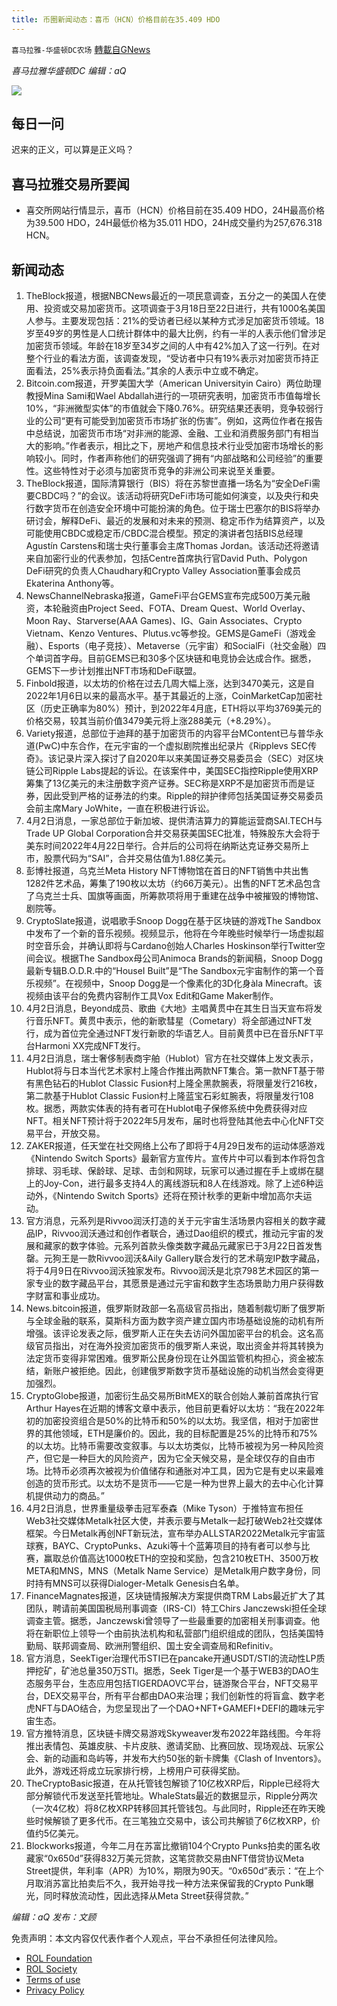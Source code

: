 ```yaml
---
title: 币圈新闻动态：喜币（HCN）价格目前在35.409 HDO
---
```

`喜马拉雅-华盛顿DC农场` [轉載自GNews](https://gnews.org/zh-hans/2277427/)

*喜马拉雅华盛顿DC 编辑：aQ*

![](http://himalayawashingtondc.org/wp-content/uploads/2021/07/ScreenShot-2021-07-31-at-16.20.22@2x.png)



## 每日一问





迟来的正义，可以算是正义吗？





## 喜马拉雅交易所要闻





- 喜交所网站行情显示，喜币（HCN）价格目前在35.409 HDO，24H最高价格为39.500 HDO，24H最低价格为35.011 HDO，24H成交量约为257,676.318 HCN。






## 新闻动态





1. TheBlock报道，根据NBCNews最近的一项民意调查，五分之一的美国人在使用、投资或交易加密货币。这项调查于3月18日至22日进行，共有1000名美国人参与。主要发现包括：21%的受访者已经以某种方式涉足加密货币领域。18岁至49岁的男性是人口统计群体中的最大比例，约有一半的人表示他们曾涉足加密货币领域。年龄在18岁至34岁之间的人中有42%加入了这一行列。在对整个行业的看法方面，该调查发现，“受访者中只有19%表示对加密货币持正面看法，25%表示持负面看法。”其余的人表示中立或不确定。
2. Bitcoin.com报道，开罗美国大学（American Universityin Cairo）两位助理教授Mina Sami和Wael Abdallah进行的一项研究表明，加密货币市值每增长10%，“非洲微型实体”的市值就会下降0.76%。研究结果还表明，竞争较弱行业的公司“更有可能受到加密货币市场扩张的伤害”。例如，这两位作者在报告中总结说，加密货币市场“对非洲的能源、金融、工业和消费服务部门有相当大的影响。”作者表示，相比之下，房地产和信息技术行业受加密市场增长的影响较小。同时，作者声称他们的研究强调了拥有“内部战略和公司经验”的重要性。这些特性对于必须与加密货币竞争的非洲公司来说至关重要。
3. TheBlock报道，国际清算银行（BIS）将在苏黎世直播一场名为“安全DeFi需要CBDC吗？”的会议。该活动将研究DeFi市场可能如何演变，以及央行和央行数字货币在创造安全环境中可能扮演的角色。位于瑞士巴塞尔的BIS将举办研讨会，解释DeFi、最近的发展和对未来的预测、稳定币作为结算资产，以及可能使用CBDC或稳定币/CBDC混合模型。预定的演讲者包括BIS总经理Agustín Carstens和瑞士央行董事会主席Thomas Jordan。该活动还将邀请来自加密行业的代表参加，包括Centre首席执行官David Puth、Polygon DeFi研究的负责人Chaudhary和Crypto Valley Association董事会成员Ekaterina Anthony等。 
4. NewsChannelNebraska报道，GameFi平台GEMS宣布完成500万美元融资，本轮融资由Project Seed、FOTA、Dream Quest、World Overlay、Moon Ray、Starverse(AAA Games)、IG、Gain Associates、Crypto Vietnam、Kenzo Ventures、Plutus.vc等参投。GEMS是GameFi（游戏金融）、Esports（电子竞技）、Metaverse（元宇宙）和SocialFi（社交金融）四个单词首字母。目前GEMS已和30多个区块链和电竞协会达成合作。据悉，GEMS下一步计划推出NFT市场和DeFi联盟。
5. Finbold报道，以太坊的价格在过去几周大幅上涨，达到3470美元，这是自2022年1月6日以来的最高水平。基于其最近的上涨，CoinMarketCap加密社区（历史正确率为80%）预计，到2022年4月底，ETH将以平均3769美元的价格交易，较其当前价值3479美元将上涨288美元（+8.29%）。
6. Variety报道，总部位于迪拜的基于加密货币的内容平台MContent已与普华永道(PwC)中东合作，在元宇宙的一个虚拟剧院推出纪录片《Ripplevs SEC传奇》。该记录片深入探讨了自2020年以来美国证券交易委员会（SEC）对区块链公司Ripple Labs提起的诉讼。在该案件中，美国SEC指控Ripple使用XRP筹集了13亿美元的未注册数字资产证券。SEC称是XRP不是加密货币而是证券，因此受到严格的证券法的约束。Ripple的辩护律师包括美国证券交易委员会前主席Mary JoWhite，一直在积极进行诉讼。
7. 4月2日消息，一家总部位于新加坡、提供清洁算力的算能运营商SAI.TECH与Trade UP Global Corporation合并交易获美国SEC批准，特殊股东大会将于美东时间2022年4月22日举行。合并后的公司将在纳斯达克证券交易所上市，股票代码为“SAI”，合并交易估值为1.88亿美元。
8. 彭博社报道，乌克兰Meta History NFT博物馆在首日的NFT销售中共出售1282件艺术品，筹集了190枚以太坊（约66万美元）。出售的NFT艺术品包含了乌克兰士兵、国旗等画面，所筹款项将用于重建在战争中被摧毁的博物馆、剧院等。
9. CryptoSlate报道，说唱歌手Snoop Dogg在基于区块链的游戏The Sandbox中发布了一个新的音乐视频。视频显示，他将在今年晚些时候举行一场虚拟超时空音乐会，并确认即将与Cardano创始人Charles Hoskinson举行Twitter空间会议。根据The Sandbox母公司Animoca Brands的新闻稿，Snoop Dogg最新专辑B.O.D.R.中的“HouseI Built”是“The Sandbox元宇宙制作的第一个音乐视频”。在视频中，Snoop Dogg是一个像素化的3D化身àla Minecraft。该视频由该平台的免费内容制作工具Vox Edit和Game Maker制作。
10. 4月2日消息，Beyond成员、歌曲《大地》主唱黄贯中在其生日当天宣布将发行音乐NFT。黄贯中表示，他的新歌彗星（Cometary）将全部通过NFT发行，成为首位完全通过NFT发行新歌的华语艺人。目前黄贯中已在音乐NFT平台Harmoni XX完成NFT发行。
11. 4月2日消息，瑞士奢侈制表商宇舶（Hublot）官方在社交媒体上发文表示，Hublot将与日本当代艺术家村上隆合作推出两款NFT集合。第一款NFT基于带有黑色钻石的Hublot Classic Fusion村上隆全黑款腕表，将限量发行216枚，第二款基于Hublot Classic Fusion村上隆蓝宝石彩虹腕表，将限量发行108枚。据悉，两款实体表的持有者可在Hublot电子保修系统中免费获得对应NFT。相关NFT预计将于2022年5月发布，届时也将登陆其他去中心化NFT交易平台，开放交易。
12. ZAKER报道，任天堂在社交网络上公布了即将于4月29日发布的运动体感游戏《Nintendo Switch Sports》最新官方宣传片。宣传片中可以看到本作将包含排球、羽毛球、保龄球、足球、击剑和网球，玩家可以通过握在手上或绑在腿上的Joy-Con，进行最多支持4人的离线游玩和8人在线游戏。除了上述6种运动外，《Nintendo Switch Sports》还将在预计秋季的更新中增加高尔夫运动。
13. 官方消息，元系列是Rivvoo润沃打造的关于元宇宙生活场景内容相关的数字藏品IP，Rivvoo润沃通过和创作者联合，通过Dao组织的模式，推动元宇宙的发展和藏家的数字体验。元系列首款头像类数字藏品元藏家已于3月22日首发售罄。元狗王是一款Rivvoo润沃&Aily Gallery联合发行的艺术萌宠IP数字藏品，将于4月9日在Rivvoo润沃独家发布。Rivvoo润沃是北京798艺术园区的第一家专业的数字藏品平台，其愿景是通过元宇宙和数字生态场景助力用户获得数字财富和事业成功。
14. News.bitcoin报道，俄罗斯财政部一名高级官员指出，随着制裁切断了俄罗斯与全球金融的联系，莫斯科方面为数字资产建立国内市场基础设施的动机有所增强。该评论发表之际，俄罗斯人正在失去访问外国加密平台的机会。这名高级官员指出，对在海外投资加密货币的俄罗斯人来说，取出资金并将其转换为法定货币变得非常困难。俄罗斯公民身份现在让外国监管机构担心，资金被冻结，新账户被拒绝。因此，创建俄罗斯数字货币基础设施的动机当然会变得更加强烈。
15. CryptoGlobe报道，加密衍生品交易所BitMEX的联合创始人兼前首席执行官Arthur Hayes在近期的博客文章中表示，他目前更看好以太坊：“我在2022年初的加密投资组合是50%的比特币和50%的以太坊。我坚信，相对于加密世界的其他领域，ETH是廉价的。因此，我的目标配置是25%的比特币和75%的以太坊。比特币需要改变叙事。与以太坊类似，比特币被视为另一种风险资产，但它是一种巨大的风险资产，因为它全天候交易，是全球仅存的自由市场。比特币必须再次被视为价值储存和通胀对冲工具，因为它是有史以来最难创造的货币形式。以太坊不是货币——它是一种为世界上最大的去中心化计算机提供动力的商品。”
16. 4月2日消息，世界重量级拳击冠军泰森（Mike Tyson）于推特宣布担任Web3社交媒体Metalk社区大使，并表示要与Metalk一起打破Web2社交媒体框架。今日Metalk再创NFT新玩法，宣布举办ALLSTAR2022Metalk元宇宙篮球赛，BAYC、CryptoPunks、Azuki等十个蓝筹项目的持有者可以参与比赛，赢取总价值高达1000枚ETH的空投和奖励，包含210枚ETH、3500万枚META和MNS，MNS（Metalk Name Service）是Metalk用户数字身份，同时持有MNS可以获得Dialoger-Metalk Genesis白名单。
17. FinanceMagnates报道，区块链情报解决方案提供商TRM Labs最近扩大了其团队，聘请前美国国税局刑事调查（IRS-CI）特工Chirs Janczewski担任全球调查主管。据悉，Janczewski曾领导了一些最重要的加密相关刑事调查。他将在新职位上领导一个由前执法机构和私营部门组织组成的团队，包括美国特勤局、联邦调查局、欧洲刑警组织、国土安全调查局和Refinitiv。
18. 官方消息，SeekTiger治理代币STI已在pancake开通USDT/STI的流动性LP质押挖矿，矿池总量350万STI。据悉，Seek Tiger是一个基于WEB3的DAO生态服务平台，生态应用包括TIGERDAOVC平台，链游聚合平台，NFT交易平台，DEX交易平台，所有平台都由DAO来治理；我们创新性的将盲盒、数字老虎NFT与DAO结合，为您呈现出了一个DAO+NFT+GAMEFI+DEFI的趣味元宇宙生态。
19. 官方推特消息，区块链卡牌交易游戏Skyweaver发布2022年路线图。今年将推出表情包、英雄皮肤、卡片皮肤、邀请奖励、比赛回放、现场观战、玩家公会、新的动画和岛屿等，并发布大约50张的新卡牌集《Clash of Inventors》。此外，游戏还将成立玩家排行榜，上榜用户可获得奖励。
20. TheCryptoBasic报道，在从托管钱包解锁了10亿枚XRP后，Ripple已经将大部分解锁代币发送至托管地址。WhaleStats最近的数据显示，Ripple分两次（一次4亿枚）将8亿枚XRP转移回其托管钱包。与此同时，Ripple还在昨天晚些时候解锁了更多代币。在三笔独立交易中，该公司共解锁了6亿枚XRP，价值约5亿美元。
21. Blockworks报道，今年二月在苏富比撤销104个Crypto Punks拍卖的匿名收藏家“0x650d”获得832万美元贷款，这笔贷款交易由NFT借贷协议Meta Street提供，年利率（APR）为10%，期限为90天。“0x650d”表示：“在上个月取消苏富比拍卖后不久，我开始寻找一种方法来保留我的Crypto Punk曝光，同时释放流动性，因此选择从Meta Street获得贷款。”





*编辑：aQ
发布：文顾*


 
 

免责声明：本文内容仅代表作者个人观点，平台不承担任何法律风险。

- [ROL Foundation](https://rolfoundation.org/)
- [ROL Society](https://rolsociety.org/)
- [Terms of use](https://gnews.org/terms-of-use-3/)
- [Privacy Policy](https://gnews.org/privacy-policy/)
